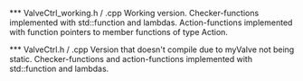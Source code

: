 *** ValveCtrl_working.h / .cpp
Working version.
Checker-functions implemented with std::function and lambdas.
Action-functions implemented with function pointers to member functions of type Action.

*** ValveCtrl.h / .cpp
Version that doesn't compile due to myValve not being static.
Checker-functions and action-functions implemented with std::function and lambdas.

